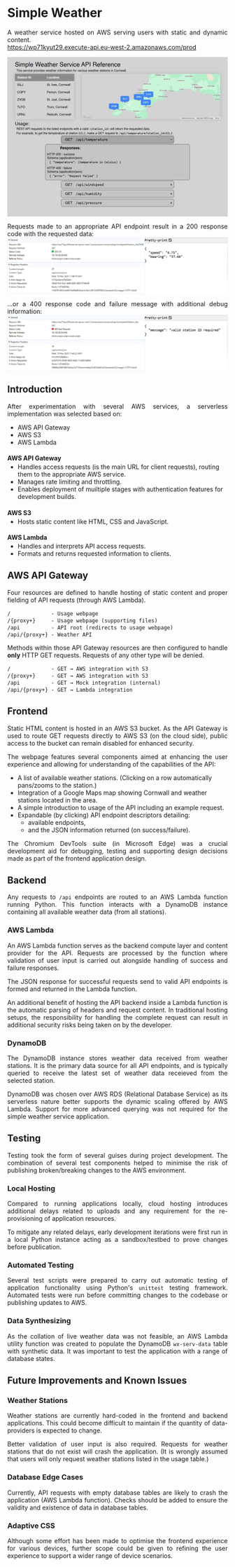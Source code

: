 <style>
  p:has(+ ul), h4:has(+ ul) {
    margin-bottom: 0.2em;
  }

  h4 + ul {
    margin-top: 0.2em;
  }

  p {
    text-align: justify
  }

  img {
      display: block;
      margin: auto;
  }
</style>

# Simple Weather
A weather service hosted on AWS serving users with static and dynamic content.<br>
https://wp71kyut29.execute-api.eu-west-2.amazonaws.com/prod

<p><img src="Usage.jpeg"/></p>

Requests made to an appropriate API endpoint result in a 200 response code with the requested data:
<img src="200_windspeed_result.png"/>

...or a 400 response code and failure message with additional debug information:
<img src="400_windspeed_result.png"/>

<div style="page-break-after: always;"></div>

## Introduction
After experimentation with several AWS services, a serverless implementation was selected based on:
- AWS API Gateway
- AWS S3
- AWS Lambda

#### AWS API Gateway
- Handles access requests (is the main URL for client requests), routing them to the appropriate AWS service.
- Manages rate limiting and throttling.
- Enables deployment of muiltiple stages with authentication features for development builds.

#### AWS S3
- Hosts static content like HTML, CSS and JavaScript.

#### AWS Lambda
- Handles and interprets API access requests.
- Formats and returns requested information to clients.


## AWS API Gateway
Four resources are defined to handle hosting of static content and proper fielding of API requests (through AWS Lambda).

~~~
/             - Usage webpage
/{proxy+}     - Usage webpage (supporting files)
/api          - API root (redirects to usage webpage)
/api/{proxy+} - Weather API
~~~

Methods within those API Gateway resources are then configured to handle **only** HTTP GET requests. Requests of any other type will be denied.

~~~
/             - GET → AWS integration with S3
/{proxy+}     - GET → AWS integration with S3
/api          - GET → Mock integration (internal)
/api/{proxy+} - GET → Lambda integration
~~~

<div style="page-break-after: always;"></div>

## Frontend
Static HTML content is hosted in an AWS S3 bucket. As the API Gateway is used to route GET requests directly to AWS S3 (on the cloud side), public access to the bucket can remain disabled for enhanced security.

The webpage features several components aimed at enhancing the user experience and allowing for understanding of the capabilities of the API:
- A list of available weather stations. (Clicking on a row automatically pans/zooms to the station.)
- Integration of a Google Maps map showing Cornwall and weather stations located in the area.
- A simple introduction to usage of the API including an example request.
- Expandable (by clicking) API endpoint descriptors detailing:
  - available endpoints,
  - and the JSON information returned (on success/failure).

The Chromium DevTools suite (in Microsoft Edge) was a crucial development aid for debugging, testing and supporting design decisions made as part of the frontend application design.

## Backend
Any requests to `/api` endpoints are routed to an AWS Lambda function running Python. This function interacts with a DynamoDB instance containing all available weather data (from all stations).

### AWS Lambda
An AWS Lambda function serves as the backend compute layer and content provider for the API. Requests are processed by the function where validation of user input is carried out alongside handling of success and failure responses.

The JSON response for successful requests send to valid API endpoints is formed and returned in the Lambda function.

An additional benefit of hosting the API backend inside a Lambda function is the automatic parsing of headers and request content. In traditional hosting setups, the responsibility for handling the complete request can result in additional security risks being taken on by the developer.

### DynamoDB
The DynamoDB instance stores weather data received from weather stations. It is the primary data source for all API endpoints, and is typically queried to receive the latest set of weather data receieved from the selected station.

DynamoDB was chosen over AWS RDS (Relational Database Service) as its serverless nature better supports the dynamic scaling offered by AWS Lambda. Support for more advanced querying was not required for the simple weather service application. 

<div style="page-break-after: always;"></div>

## Testing
Testing took the form of several guises during project development. The combination of several test components helped to minimise the risk of publishing broken/breaking changes to the AWS environment.

### Local Hosting
Compared to running applications locally, cloud hosting introduces additional delays related to uploads and any requirement for the re-provisioning of application resources.

To mitigate any related delays, early development iterations were first run in a local Python instance acting as a sandbox/testbed to prove changes before publication.

### Automated Testing
Several test scripts were prepared to carry out automatic testing of application functionality using Python's `unittest` testing framework. Automated tests were run before committing changes to the codebase or publishing updates to AWS.

### Data Synthesizing
As the collation of live weather data was not feasible, an AWS Lambda utility function was created to populate the DynamoDB `wx-serv-data` table with synthetic data. It was important to test the application with a range of database states.

## Future Improvements and Known Issues

### Weather Stations
Weather stations are currently hard-coded in the frontend and backend applications. This could become difficult to maintain if the quantity of data-providers is expected to change.

Better validation of user input is also required. Requests for weather stations that do not exist will crash the application. (It is wrongly assumed that users will only request weather stations listed in the usage table.)

### Database Edge Cases
Currently, API requests with empty database tables are likely to crash the application (AWS Lambda function). Checks should be added to ensure the validity and existence of data in database tables.

### Adaptive CSS
Although some effort has been made to optimise the frontend experience for various devices, further scope could be given to refining the user experience to support a wider range of device scenarios.